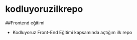 # kodluyoruzilkrepo

##Frontend eğitimi

* Kodluyoruz Front-End Eğitimi kapsamında açtığım ilk repo
